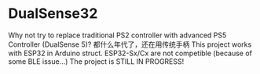 # DualSense32
Why not try to replace traditional PS2 controller with advanced PS5 Controller (DualSense 5)?
都什么年代了，还在用传统手柄
This project works with ESP32 in Arduino struct. ESP32-Sx/Cx are not competible (because of some BLE issue...)
The project is STILL IN PROGRESS!
